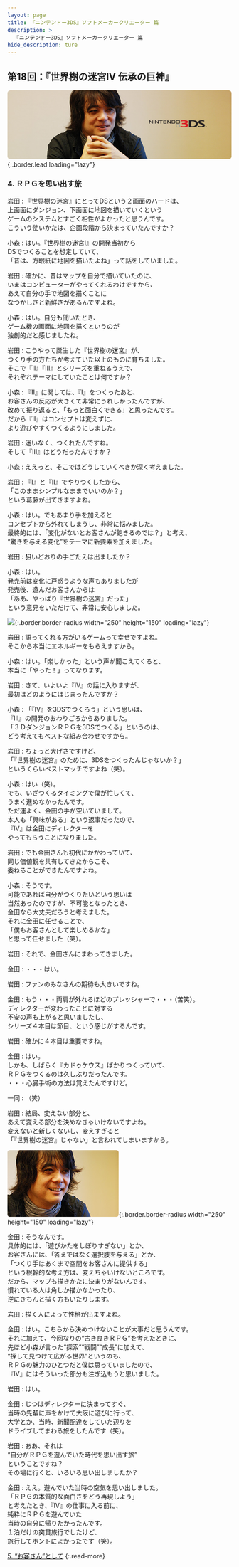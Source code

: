 ```yaml
---
layout: page
title: 『ニンテンドー3DS』ソフトメーカークリエーター 篇
description: >
  『ニンテンドー3DS』ソフトメーカークリエーター 篇
hide_description: ture
---
```


## 第18回：『世界樹の迷宮IV 伝承の巨神』

![](/interviews/jp/3ds/creators/vol1/img/mainvisual4.jpg){:.border.lead loading="lazy"}

### 4. ＲＰＧを思い出す旅

岩田
: 『世界樹の迷宮』にとってDSという２画面のハードは、<br>上画面にダンジョン、下画面に地図を描いていくという<br>ゲームのシステムとすごく相性がよかったと思うんです。<br>こういう使いかたは、企画段階から決まっていたんですか？

小森
: はい。『世界樹の迷宮I』の開発当初から<br>DSでつくることを想定していて、<br>「昔は、方眼紙に地図を描いたよね」って話をしていました。

岩田
: 確かに、昔はマップを自分で描いていたのに、<br>いまはコンピューターがやってくれるわけですから、<br>あえて自分の手で地図を描くことに<br>なつかしさと新鮮さがあるんですよね。

小森
: はい。自分も聞いたとき、<br>ゲーム機の画面に地図を描くというのが<br>独創的だと感じましたね。

岩田
: こうやって誕生した『世界樹の迷宮』が、<br>つくり手の方たちが考えていた以上のものに育ちました。<br>そこで『II』『III』とシリーズを重ねるうえで、<br>それぞれテーマにしていたことは何ですか？

小森
: 『II』に関しては、『I』をつくったあと、<br>お客さんの反応が大きくて非常にうれしかったんですが、<br>改めて振り返ると、「もっと面白くできる」と思ったんです。<br>だから『II』はコンセプトは変えずに、<br>より遊びやすくつくるようにしました。

岩田
: 迷いなく、つくれたんですね。<br>そして『III』はどうだったんですか？

小森
: ええっと、そこではどうしていくべきか深く考えました。

岩田
: 『I』と『II』でやりつくしたから、<br>「このままシンプルなままでいいのか？」<br>という葛藤が出てきますよね。

小森
: はい。でもあまり手を加えると<br>コンセプトから外れてしまうし、非常に悩みました。<br>最終的には、「変化がないとお客さんが飽きるのでは？」と考え、<br>“驚きを与える変化”をテーマに新要素を加えました。

岩田
: 狙いどおりの手ごたえは出ましたか？

小森
: はい。<br>発売前は変化に戸惑うような声もありましたが<br>発売後、遊んだお客さんからは<br>「ああ、やっぱり『世界樹の迷宮』だった」<br>という意見をいただけて、非常に安心しました。

![](/interviews/jp/3ds/creators/vol1/img/photo12.jpg){:.border.border-radius width="250" height="150" loading="lazy"}

岩田
: 語ってくれる方がいるゲームって幸せですよね。<br>そこから本当にエネルギーをもらえますから。

小森
: はい。「楽しかった」という声が聞こえてくると、<br>本当に「やった！」ってなります。

岩田
: さて、いよいよ『IV』の話に入りますが、<br>最初はどのようにはじまったんですか？

小森
: 「『IV』を3DSでつくろう」という思いは、<br>『III』の開発のおわりごろからありました。<br>「３ＤダンジョンＲＰＧを3DSでつくる」というのは、<br>どう考えてもベストな組み合わせですから。

岩田
: ちょっと大げさですけど、<br>「『世界樹の迷宮』のために、3DSをつくったんじゃないか？」<br>というくらいベストマッチですよね（笑）。

小森
: はい（笑）。<br>でも、いざつくるタイミングで僕が忙しくて、<br>うまく進めなかったんです。<br>ただ運よく、金田の手が空いていまして。<br>本人も「興味がある」という返事だったので、<br>『IV』は金田にディレクターを<br>やってもらうことになりました。

岩田
: でも金田さんも初代にかかわっていて、<br>同じ価値観を共有してきたからこそ、<br>委ねることができたんですよね。

小森
: そうです。<br>可能であれば自分がつくりたいという思いは<br>当然あったのですが、不可能となったとき、<br>金田なら大丈夫だろうと考えました。<br>それに金田に任せることで、<br>「僕もお客さんとして楽しめるかな」<br>と思って任せました（笑）。

岩田
: それで、金田さんにまわってきました。

金田
: ・・・はい。

岩田
: ファンのみなさんの期待も大きいですね。

金田
: もう・・・両肩が外れるほどのプレッシャーで・・・（苦笑）。<br>ディレクターが変わったことに対する<br>不安の声も上がると思いましたし、<br>シリーズ４本目は節目、という感じがするんです。

岩田
: 確かに４本目は重要ですね。

金田
: はい。<br>しかも、しばらく『カドゥケウス』ばかりつくっていて、<br>ＲＰＧをつくるのは久しぶりだったんです。<br>・・・心臓手術の方法は覚えたんですけど。

一同
: （笑）

岩田
: 結局、変えない部分と、<br>あえて変える部分を決めなきゃいけないですよね。<br>変えないと新しくないし、変えすぎると<br>「『世界樹の迷宮』じゃない」と言われてしまいますから。

![](/interviews/jp/3ds/creators/vol1/img/photo13.jpg){:.border.border-radius width="250" height="150" loading="lazy"}

金田
: そうなんです。<br>具体的には、「遊びかたをしぼりすぎない」とか、<br>お客さんには、「答えではなく選択肢を与える」とか、<br>「つくり手はあくまで空間をお客さんに提供する」<br>という根幹的な考え方は、変えちゃいけないところです。<br>だから、マップも描きかたに決まりがないんです。<br>慣れている人は角しか描かなかったり、<br>逆にきちんと描く方もいたりします。

岩田
: 描く人によって性格が出ますよね。

金田
: はい。こちらから決めつけないことが大事だと思うんです。<br>それに加えて、今回なりの“古き良きＲＰＧ”を考えたときに、<br>先ほど小森が言った“探索”“戦闘”“成長”に加えて、<br>“探して見つけて広がる世界”というのも、<br>ＲＰＧの魅力のひとつだと僕は思っていましたので、<br>『IV』にはそういった部分も注ぎ込もうと思いました。

岩田
: はい。

金田
: じつはディレクターに決まってすぐ、<br>当時の先輩に声をかけて大阪に遊びに行って、<br>大学とか、当時、新聞配達をしていた辺りを<br>ドライブしてまわる旅をしたんです（笑）。

岩田
: ああ、それは<br>“自分がＲＰＧを遊んでいた時代を思い出す旅”<br>ということですね？<br>その場に行くと、いろいろ思い出しましたか？

金田
: ええ。遊んでいた当時の空気を思い出しました。<br>「ＲＰＧの本質的な面白さをどう再現しよう」<br>と考えたとき、『IV』の仕事に入る前に、<br>純粋にＲＰＧを遊んでいた<br>当時の自分に帰りたかったんです。<br>１泊だけの突貫旅行でしたけど、<br>旅行してホントによかったです（笑）。

[5. “お客さん”として](5.md)
{:.read-more}

